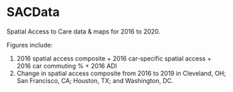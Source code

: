 # SACData
Spatial Access to Care data &amp; maps for 2016 to 2020.

Figures include:
1) 2016 spatial access composite + 2016 car-specific spatial access + 2016 car commuting % + 2016 ADI
2) Change in spatial access composite from 2016 to 2019 in Cleveland, OH; San Francisco, CA; Houston, TX; and Washington, DC.

